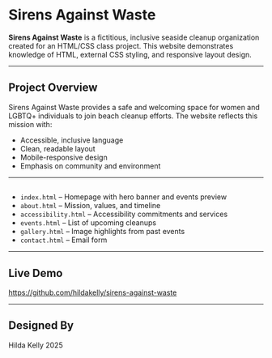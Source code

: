 # Sirens Against Waste

**Sirens Against Waste** is a fictitious, inclusive seaside cleanup organization created for an HTML/CSS class project. This website demonstrates knowledge of HTML, external CSS styling, and responsive layout design.

---

## Project Overview

Sirens Against Waste provides a safe and welcoming space for women and LGBTQ+ individuals to join beach cleanup efforts. The website reflects this mission with:

- Accessible, inclusive language
- Clean, readable layout
- Mobile-responsive design
- Emphasis on community and environment

---

## 

- `index.html` – Homepage with hero banner and events preview
- `about.html` – Mission, values, and timeline
- `accessibility.html` – Accessibility commitments and services
- `events.html` – List of upcoming cleanups
- `gallery.html` – Image highlights from past events
- `contact.html` – Email form


---

##  Live Demo

https://github.com/hildakelly/sirens-against-waste

---

## Designed By

Hilda Kelly
2025  
